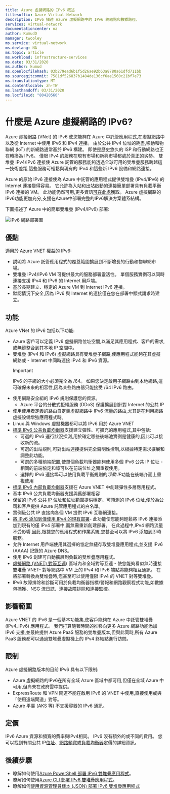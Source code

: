 ```yaml
---
title: Azure 虛擬網路的 IPv6 概述
titlesuffix: Azure Virtual Network
description: IPv6 描述 Azure 虛擬網路中的 IPv6 終結點和數據路徑。
services: virtual-network
documentationcenter: na
author: KumudD
manager: twooley
ms.service: virtual-network
ms.devlang: NA
ms.topic: article
ms.workload: infrastructure-services
ms.date: 03/31/2020
ms.author: kumud
ms.openlocfilehash: 03b279ead6b1f5d26ae92b63a8780a61dfd711bb
ms.sourcegitcommit: 7581df526837b1484de136cf6ae1560c21bf7e73
ms.translationtype: MT
ms.contentlocale: zh-TW
ms.lasthandoff: 03/31/2020
ms.locfileid: "80420560"
---
```

# <a name="what-is-ipv6-for-azure-virtual-network"></a>什麼是 Azure 虛擬網路的 IPv6?

Azure 虛擬網路 (VNet) 的 IPv6 使您能夠在 Azure 中託管應用程式,在虛擬網路中以及從 Internet 中使用 IPv6 和 IPv4 連接。 由於公共 IPv4 位址的耗盡,移動和物聯網 (IoT) 的新網路通常基於 IPv6 構建。 即使是歷史悠久的 ISP 和行動網路也正在轉換為 IPv6。 僅限 IPv4 的服務在現有市場和新興市場都處於真正的劣勢。 雙堆疊 IPv4/IPv6 連接使 Azure 託管的服務能夠透過全球可用的雙堆疊服務跨越這一技術差距,這些服務可輕鬆與現有的 IPv4 和這些新 IPv6 設備和網路連接。

Azure 的原始 IPv6 連接使為 Azure 中託管的應用程式提供雙堆疊 (IPv4/IPv6) 的 Internet 連接變得容易。 它允許為入站和出站啟動的連接簡單部署具有負載平衡 IPv6 連接的 VM。 此功能仍然可用,更多資訊[可在此處](../load-balancer/load-balancer-ipv6-overview.md)獲取。
Azure 虛擬網路的IPv6功能更加充分,支援在Azure中部署完整的IPv6解決方案體系結構。


下圖描述了 Azure 中的簡單雙堆疊 (IPv4/IPv6) 部署:

![IPv6 網路部署圖](./media/ipv6-support-overview/ipv6-sample-diagram.png)

## <a name="benefits"></a>優點

適用於 Azure VNET 權益的 IPv6:

- 説明將 Azure 託管應用程式的覆蓋範圍擴展到不斷增長的行動和物聯網市場。
- 雙堆疊 IPv4/IPv6 VM 可提供最大的服務部署靈活性。 單個服務實例可以同時連接支援 IPv4 和 IPv6 的 Internet 用戶端。
- 基於長期建立、穩定的 Azure VM 到 Internet IPv6 連接。
- 默認情況下安全,因為 IPv6 與 Internet 的連接僅在您在部署中顯式請求時建立。

## <a name="capabilities"></a>功能

Azure VNet 的 IPv6 包括以下功能:

- Azure 客戶可以定義 IPv6 虛擬網路位址空間,以滿足其應用程式、客戶的需求,或無縫整合到其本地 IP 空間中。
- 雙堆疊 (IPv4 和 IPv6) 虛擬網路具有雙堆疊子網路,使應用程式能夠在其虛擬網路或 - Internet 中同時連接 IPv4 和 IPv6 資源。
    > [!IMPORTANT]
    > IPv6 的子網的大小必須完全為 /64。  如果您決定啟用子網路由到本地網路,這可確保未來的相容性,因為某些路由器只能接受 /64 IPv6 路由。  
- 使用網路安全組的 IPv6 規則保護您的資源。
    - Azure 平台的分散式拒絕服務 (DDoS) 保護擴展到針對 Internet 的公共 IP
- 使用使用者定義的路由自定義虛擬網路中 IPv6 流量的路由,尤其是在利用網路虛擬設備增強應用程式時。
- Linux 與 Windows 虛擬機器都可以將 IPv6 用於 Azure VNET
- [標準 IPv6 公共負載均衡器](virtual-network-ipv4-ipv6-dual-stack-standard-load-balancer-powershell.md)支援建立彈性、可擴充的應用程式,其中包括:
    - 可選的 IPv6 運行狀況探測,用於確定哪些後端池實例是健康的,因此可以接收新的流。
    - 可選的出站規則,可對出站連接提供完全聲明性控制,以根據特定需求擴展和調整此功能。
    - 可選的多種前端配置,使單個負載均衡器能夠使用多個 IPv6 公共 IP 位址 - 相同的前端協定和埠可以在前端位址之間重複使用。
    - 選擇的 IPv6 連接埠可以使用負載平衡規則的*浮動 IP*功能在後端介面上重複使用 
- [標準 IPv6 內部負載均衡器](ipv6-dual-stack-standard-internal-load-balancer-powershell.md)支援在 Azure VNET 中創建彈性多層應用程式。  
- 基本 IPv6 公共負載均衡器支援與舊部署相容
- [保留的 IPv6 公共 IP 位址和位址範圍](ipv6-public-ip-address-prefix.md)提供穩定、可預測的 IPv6 位址,便於為公司和客戶提供 Azure 託管應用程式的白名單。
- 實例級公共 IP 直接向各個 VM 提供 IPv6 互聯網連接。
- [將 IPv6 添加到僅使用 IPv4 的現有部署](ipv6-add-to-existing-vnet-powershell.md)- 此功能使您能夠輕鬆將 IPv6 連接添加到現有的僅 IPv4 部署中,而無需重新創建部署。  在此過程中,IPv4 網路流量不受影響,因此,根據您的應用程式和作業系統,您甚至可以將 IPv6 添加到即時服務。    
- 允許 Internet 用戶端使用其選擇的協定無縫存取雙堆疊應用程式,並支援 IPv6 (AAAA) 記錄的 Azure DNS。 
- 使用 IPv6 創建可自動擴展到負載的雙堆疊應用程式。
- [虛擬網路 (VNET) 對等互連](virtual-network-peering-overview.md)( 區域內和全域對等互連 - 使您能夠看似無時連接雙堆疊 VNET- 對等網路中 VM 上的 IPv4 和 IPv6 端點將能夠相互通訊。 在將部署轉換為雙堆疊時,您甚至可以使用僅限 IPv4 的 VNET 對等雙堆疊。 
- IPv6 故障排除和診斷可用於負載均衡器指標/警報和網路觀察程式功能,如數據包捕獲、NSG 流日誌、連接故障排除和連接監控。   

## <a name="scope"></a>影響範圍
Azure VNET 的 IPv6 是一個基本功能集,使客戶能夠在 Azure 中託管雙堆疊 (IPv4_IPv6) 應用程式。  我們打算隨著時間的推移向更多 Azure 網路功能添加 IPv6 支援,並最終提供 Azure PaaS 服務的雙堆疊版本,但與此同時,所有 Azure PaaS 服務都可以通過雙堆疊虛擬機上的 IPv4 終結點進行訪問。   

## <a name="limitations"></a>限制
Azure 虛擬網路版本的目前 IPv6 具有以下限制:
- Azure 虛擬網路的IPv6在所有全域 Azure 區域中都可用,但僅在全域 Azure 中可用,但尚未在政府雲中提供。
- ExpressRoute 和 VPN 閘道不能在啟用 IPv6 的 VNET 中使用,直接使用或與「使用遠端閘道」對等。 
- Azure 平臺 (AKS 等) 不支援容器的 IPv6 通訊。  

## <a name="pricing"></a>定價

IPv6 Azure 資源和頻寬的費率與IPv4相同。 IPv6 沒有額外的或不同的費用。 您可以找到有關公共 IP[位址](https://azure.microsoft.com/pricing/details/ip-addresses/)、[網路頻寬](https://azure.microsoft.com/pricing/details/bandwidth/)或[負載均衡器](https://azure.microsoft.com/pricing/details/load-balancer/)定價的詳細資訊。

## <a name="next-steps"></a>後續步驟

- 瞭解如何使用[Azure PowerShell 部署 IPv6 雙堆疊應用程式](virtual-network-ipv4-ipv6-dual-stack-standard-load-balancer-powershell.md)。
- 瞭解如何使用[Azure CLI 部署 IPv6 雙堆疊應用程式](virtual-network-ipv4-ipv6-dual-stack-standard-load-balancer-cli.md)。
- 瞭解如何[使用資源管理員樣本 (JSON) 部署 IPv6 雙堆疊應用程式](ipv6-configure-standard-load-balancer-template-json.md)
